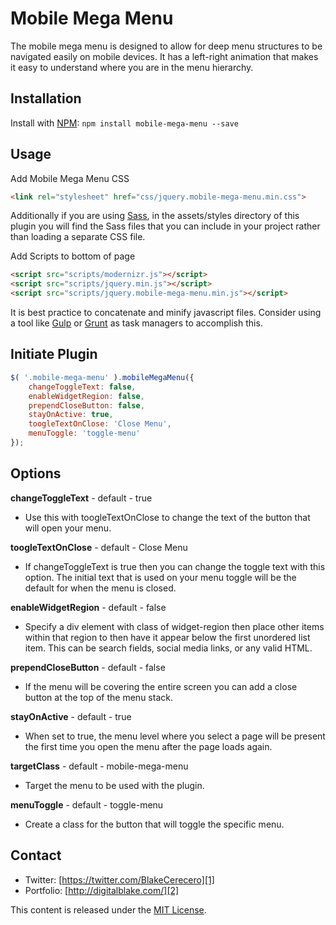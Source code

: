 Mobile Mega Menu
================

The mobile mega menu is designed to allow for deep menu structures to be navigated easily on mobile devices. It has a left-right animation that makes it easy to understand where you are in the menu hierarchy.

## Installation
Install with [NPM](https://www.npmjs.com/): ```npm install mobile-mega-menu --save```

## Usage
Add Mobile Mega Menu CSS
```html
<link rel="stylesheet" href="css/jquery.mobile-mega-menu.min.css">
```
Additionally if you are using [Sass](http://sass-lang.com/), in the assets/styles directory of this plugin you will find the Sass files that you can include in your project rather than loading a separate CSS file.

Add Scripts to bottom of page
```html
<script src="scripts/modernizr.js"></script>
<script src="scripts/jquery.min.js"></script>
<script src="scripts/jquery.mobile-mega-menu.min.js"></script>
```
It is best practice to concatenate and minify javascript files. Consider using a tool like [Gulp](http://gulpjs.com/) or [Grunt](http://gruntjs.com/) as task managers to accomplish this.

## Initiate Plugin
```javascript
$( '.mobile-mega-menu' ).mobileMegaMenu({
	changeToggleText: false,
	enableWidgetRegion: false,
	prependCloseButton: false,
	stayOnActive: true,
	toogleTextOnClose: 'Close Menu',
	menuToggle: 'toggle-menu'
});
```

## Options
**changeToggleText** - default - true
- Use this with toogleTextOnClose to change the text of the button that will open your menu.

**toogleTextOnClose** - default - Close Menu
- If changeToggleText is true then you can change the toggle text with this option. The initial text that is used on your menu toggle will be the default for when the menu is closed.

**enableWidgetRegion** - default - false
- Specify a div element with class of widget-region then place other items within that region to then have it appear below the first unordered list item. This can be search fields, social media links, or any valid HTML.

**prependCloseButton** - default - false
- If the menu will be covering the entire screen you can add a close button at the top of the menu stack.

**stayOnActive** - default - true
- When set to true, the menu level where you select a page will be present the first time you open the menu after the page loads again.

**targetClass** - default - mobile-mega-menu
- Target the menu to be used with the plugin.

**menuToggle** - default - toggle-menu
- Create a class for the button that will toggle the specific menu.

## Contact
   * Twitter: [https://twitter.com/BlakeCerecero][1]
   * Portfolio: [http://digitalblake.com/][2]
   
[1]: https://twitter.com/BlakeCerecero "https://twitter.com/BlakeCerecero"
[2]: http://digitalblake.com/ "http://digitalblake.com/"

This content is released under the [MIT License](http://opensource.org/licenses/MIT).
